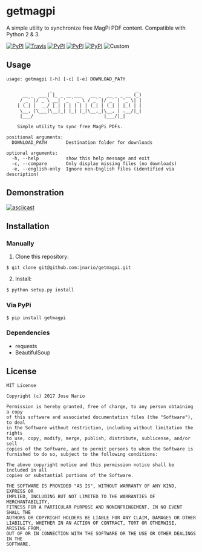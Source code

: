 # getmagpi

A simple utility to synchronize free MagPi PDF content.
Compatible with Python 2 & 3.

[![PyPI](https://img.shields.io/pypi/v/getmagpi.svg?style=plastic)](https://pypi.python.org/pypi/getmagpi)
[![Travis](https://img.shields.io/travis/jnario/getmagpi.svg?style=plastic)](https://travis-ci.org/jnario/getmagpi)
[![PyPI](https://img.shields.io/pypi/l/getmagpi.svg?style=plastic)](https://github.com/jnario/getmagpi/blob/master/LICENSE.txt)
[![PyPI](https://img.shields.io/pypi/status/getmagpi.svg?style=plastic)](https://pypi.python.org/pypi/getmagpi)
[![PyPI](https://img.shields.io/pypi/pyversions/getmagpi.svg?style=plastic)](https://pypi.python.org/pypi/getmagpi)
![Custom](https://img.shields.io/badge/Overcooked-Yes-yellow.svg?style=plastic)

## Usage
```text
usage: getmagpi [-h] [-c] [-e] DOWNLOAD_PATH

                _                               _
      __ _  ___| |_ _ __ ___   __ _  __ _ _ __ (_)
     / _` |/ _ \ __| '_ ` _ \ / _` |/ _` | '_ \| |
    | (_| |  __/ |_| | | | | | (_| | (_| | |_) | |
     \__, |\___|\__|_| |_| |_|\__,_|\__, | .__/|_|
     |___/                          |___/|_|

    Simple utility to sync free MagPi PDFs.

positional arguments:
  DOWNLOAD_PATH       Destination folder for downloads

optional arguments:
  -h, --help          show this help message and exit
  -c, --compare       Only display missing files (no downloads)
  -e, --english-only  Ignore non-English files (identified via description)
```

## Demonstration
[![asciicast](https://asciinema.org/a/132416.png)](https://asciinema.org/a/132416)

## Installation
### Manually
1. Clone this repository:
```commandline
$ git clone git@github.com:jnario/getmagpi.git
```
2. Install:
```commandline
$ python setup.py install
```
### Via PyPi
```commandline
$ pip install getmagpi
```
### Dependencies
* requests
* BeautifulSoup

## License
```text
MIT License

Copyright (c) 2017 Jose Nario

Permission is hereby granted, free of charge, to any person obtaining a copy
of this software and associated documentation files (the "Software"), to deal
in the Software without restriction, including without limitation the rights
to use, copy, modify, merge, publish, distribute, sublicense, and/or sell
copies of the Software, and to permit persons to whom the Software is
furnished to do so, subject to the following conditions:

The above copyright notice and this permission notice shall be included in all
copies or substantial portions of the Software.

THE SOFTWARE IS PROVIDED "AS IS", WITHOUT WARRANTY OF ANY KIND, EXPRESS OR
IMPLIED, INCLUDING BUT NOT LIMITED TO THE WARRANTIES OF MERCHANTABILITY,
FITNESS FOR A PARTICULAR PURPOSE AND NONINFRINGEMENT. IN NO EVENT SHALL THE
AUTHORS OR COPYRIGHT HOLDERS BE LIABLE FOR ANY CLAIM, DAMAGES OR OTHER
LIABILITY, WHETHER IN AN ACTION OF CONTRACT, TORT OR OTHERWISE, ARISING FROM,
OUT OF OR IN CONNECTION WITH THE SOFTWARE OR THE USE OR OTHER DEALINGS IN THE
SOFTWARE.

```
